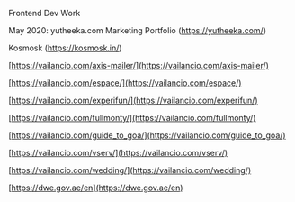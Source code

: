 Frontend Dev Work

May 2020:
yutheeka.com Marketing Portfolio (https://yutheeka.com/)

Kosmosk (https://kosmosk.in/)

[https://vailancio.com/axis-mailer/](https://vailancio.com/axis-mailer/)

[https://vailancio.com/espace/](https://vailancio.com/espace/)

[https://vailancio.com/experifun/](https://vailancio.com/experifun/)

[https://vailancio.com/fullmonty/](https://vailancio.com/fullmonty/)

[https://vailancio.com/guide_to_goa/](https://vailancio.com/guide_to_goa/)

[https://vailancio.com/vserv/](https://vailancio.com/vserv/)

[https://vailancio.com/wedding/](https://vailancio.com/wedding/)

[https://dwe.gov.ae/en](https://dwe.gov.ae/en)


<!--stackedit_data:
eyJoaXN0b3J5IjpbLTE2NjI5MTAxNTRdfQ==
-->